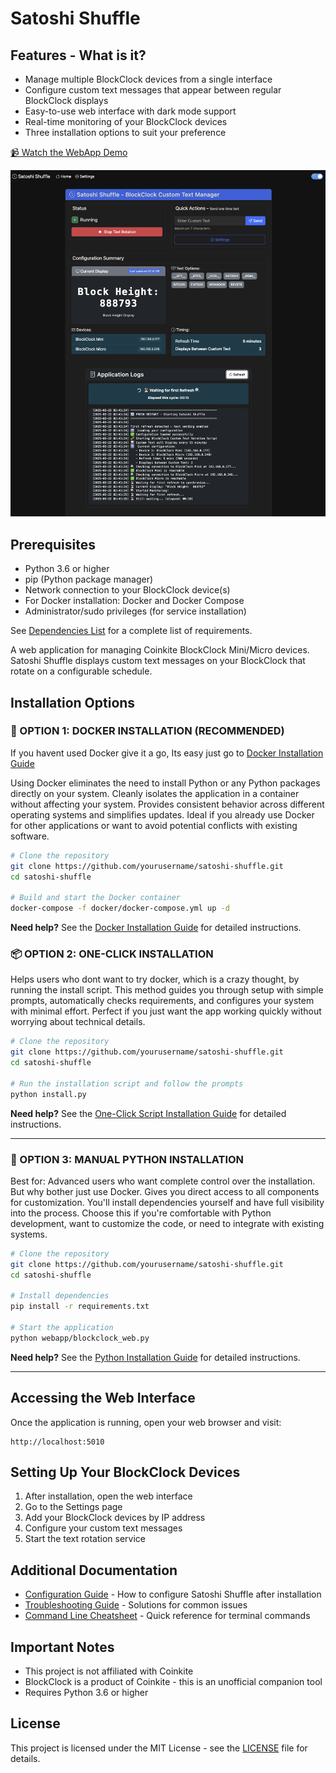 # Satoshi Shuffle

## Features - What is it?

- Manage multiple BlockClock devices from a single interface
- Configure custom text messages that appear between regular BlockClock displays
- Easy-to-use web interface with dark mode support
- Real-time monitoring of your BlockClock devices
- Three installation options to suit your preference

[📹 Watch the WebApp Demo](https://v.nostr.build/zgTHMtswb6CRQ6cy.mp4)

![BlockClock Control](Images/Dashboard.png)

## Prerequisites

- Python 3.6 or higher
- pip (Python package manager)
- Network connection to your BlockClock device(s)
- For Docker installation: Docker and Docker Compose
- Administrator/sudo privileges (for service installation)

See [Dependencies List](docs/dependencies.md) for a complete list of requirements.

A web application for managing Coinkite BlockClock Mini/Micro devices. Satoshi Shuffle displays custom text messages on your BlockClock that rotate on a configurable schedule.



## Installation Options



### 🐳 OPTION 1: DOCKER INSTALLATION (RECOMMENDED)

If you havent used Docker give it a go, Its easy just go to [Docker Installation Guide](docs/installation-docker.md)

Using Docker eliminates the need to install Python or any Python packages directly on your system.
Cleanly isolates the application in a container without affecting your system. Provides consistent behavior across different operating systems and simplifies updates. Ideal if you already use Docker for other applications or want to avoid potential conflicts with existing software.

```bash
# Clone the repository
git clone https://github.com/yourusername/satoshi-shuffle.git
cd satoshi-shuffle

# Build and start the Docker container
docker-compose -f docker/docker-compose.yml up -d
```

**Need help?** See the [Docker Installation Guide](docs/installation-docker.md) for detailed instructions.



### 📦 OPTION 2: ONE-CLICK INSTALLATION 

Helps users who dont want to try docker, which is a crazy thought, by running the install script.
This method guides you through setup with simple prompts, automatically checks requirements, and configures your system with minimal effort. Perfect if you just want the app working quickly without worrying about technical details.

```bash
# Clone the repository
git clone https://github.com/yourusername/satoshi-shuffle.git
cd satoshi-shuffle

# Run the installation script and follow the prompts
python install.py
```

**Need help?** See the [One-Click Script Installation Guide](docs/installation-script.md) for detailed instructions.

---------------------------------------------------------------------------------


### 🐍 OPTION 3: MANUAL PYTHON INSTALLATION

Best for: Advanced users who want complete control over the installation. But why bother just use Docker.
Gives you direct access to all components for customization. You'll install dependencies yourself and have full visibility into the process. Choose this if you're comfortable with Python development, want to customize the code, or need to integrate with existing systems.

```bash
# Clone the repository
git clone https://github.com/yourusername/satoshi-shuffle.git
cd satoshi-shuffle

# Install dependencies
pip install -r requirements.txt

# Start the application
python webapp/blockclock_web.py
```

**Need help?** See the [Python Installation Guide](docs/installation-python.md) for detailed instructions.

---

## Accessing the Web Interface

Once the application is running, open your web browser and visit:
```
http://localhost:5010
```

## Setting Up Your BlockClock Devices

1. After installation, open the web interface
2. Go to the Settings page
3. Add your BlockClock devices by IP address
4. Configure your custom text messages
5. Start the text rotation service

## Additional Documentation

- [Configuration Guide](docs/configuration.md) - How to configure Satoshi Shuffle after installation
- [Troubleshooting Guide](docs/troubleshooting.md) - Solutions for common issues
- [Command Line Cheatsheet](CHEATSHEET.md) - Quick reference for terminal commands

## Important Notes

- This project is not affiliated with Coinkite
- BlockClock is a product of Coinkite - this is an unofficial companion tool
- Requires Python 3.6 or higher

## License

This project is licensed under the MIT License - see the [LICENSE](LICENSE) file for details.